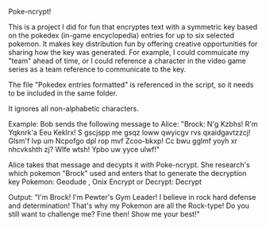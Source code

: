 Poke-ncrypt!


This is a project I did for fun that encryptes text with a symmetric key based on the pokedex (in-game encyclopedia) entries for up to six selected pokemon.
It makes key distribution fun by offering creative opportunities for sharing how the key was generated. For example, I could commuicate my "team" ahead of time,
or I could reference a character in the video game series as a team reference to communicate to the key.

The file "Pokedex entries formatted" is referenced in the script, so it needs to be included in the same folder.

It ignores all non-alphabetic characters.


Example: 
Bob sends the following message to Alice:
"Brock: N'g Kzbhs! R'm Yqknrk'a Eeu Keklrx! S gscjspp me gsqz loww qwyicgv rvs qxaidgavtzzcj! Glsm'f lvp um Ncpofgo dpl rop mvf Zcoo-bkxp! Cc bwu gglmf yoyh xr nhcvkshth zj? Wlfe wtsh! Ypbo uw yyce ulwf!"

Alice takes that message and decypts it with Poke-ncrypt. She research's which pokemon "Brock" used and enters that to generate the decryption key
Pokemon: Geodude , Onix 
Encrypt or Decrypt: Decrypt

Output: "I'm Brock! I'm Pewter's Gym Leader! I believe in rock hard defense and determination! That's why my Pokemon are all the Rock-type! Do you still want to challenge me? Fine then! Show me your best!"
